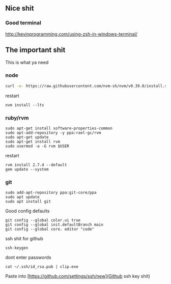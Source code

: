 ## Nice shit
### Good terminal
http://kevinprogramming.com/using-zsh-in-windows-terminal/

## The important shit
This is what ya need

### node
```sh
curl -o- https://raw.githubusercontent.com/nvm-sh/nvm/v0.39.0/install.sh | bash
```
restart
```
nvm install --lts
```

### ruby/rvm
```
sudo apt-get install software-properties-common
sudo apt-add-repository -y ppa:rael-gc/rvm
sudo apt-get update
sudo apt-get install rvm
sudo usermod -a -G rvm $USER
```
restart
```
rvm install 2.7.4 --default
gem update --system
```

### git
```
sudo add-apt-repository ppa:git-core/ppa
sudo apt update
sudo apt install git
```

Good config defaults
```
git config --global color.ui true
git config --global init.defaultBranch main
git config --global core. editor "code"
```

ssh shit for github
```
ssh-keygen
```
dont enter passwords

```
cat ~/.ssh/id_rsa.pub | clip.exe
```

Paste into [https://github.com/settings/ssh/new](Github ssh key shit)